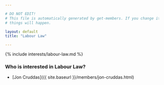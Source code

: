 ```yaml
---

# DO NOT EDIT!
# This file is automatically generated by get-members. If you change it, bad
# things will happen.

layout: default
title: "Labour Law"

---
```


{% include interests/labour-law.md %}

### Who is interested in Labour Law?


* [Jon Cruddas]({{ site.baseurl }}/members/jon-cruddas.html)
